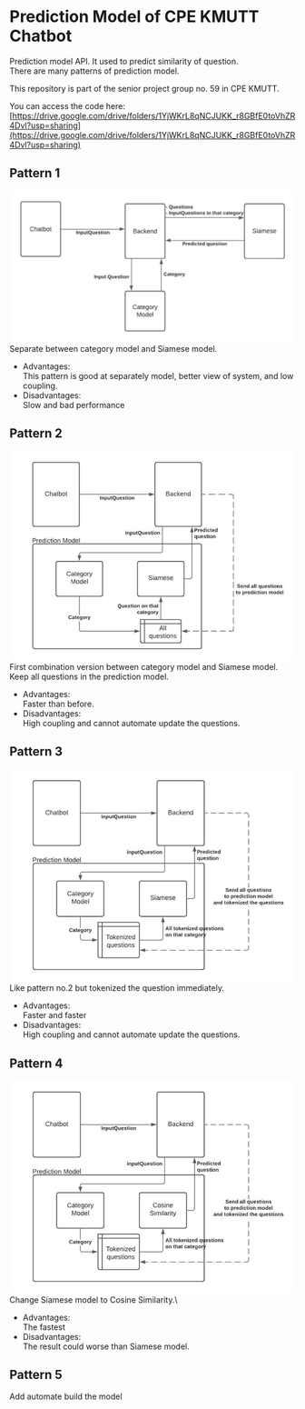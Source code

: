 # Prediction Model of CPE KMUTT Chatbot

Prediction model API. It used to predict similarity of question.\
There are many patterns of prediction model.

This repository is part of the senior project group no. 59 in CPE KMUTT.

You can access the code here:\
[https://drive.google.com/drive/folders/1YjWKrL8qNCJUKK_r8GBfE0toVhZR4Dvl?usp=sharing](https://drive.google.com/drive/folders/1YjWKrL8qNCJUKK_r8GBfE0toVhZR4Dvl?usp=sharing)
## Pattern 1

![Image](img_pattern/Pattern1.jpeg)
Separate between category model and Siamese model.

- Advantages:\
This pattern is good at separately model, better view of system, and low coupling.
- Disadvantages:\
Slow and bad performance

## Pattern 2

![Image](img_pattern/Pattern2.jpeg)
First combination version between category model and Siamese model.\
Keep all questions in the prediction model.

- Advantages:\
Faster than before.
- Disadvantages:\
High coupling and cannot automate update the questions.

## Pattern 3

![Image](img_pattern/Pattern3.jpeg)
Like pattern no.2 but tokenized the question immediately.

- Advantages:\
Faster and faster
- Disadvantages:\
High coupling and cannot automate update the questions.

## Pattern 4

![Image](img_pattern/Pattern4.jpeg)
Change Siamese model to Cosine Similarity.\

- Advantages:\
The fastest
- Disadvantages:\
The result could worse than Siamese model.

## Pattern 5

Add automate build the model
